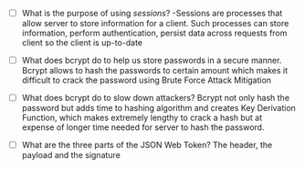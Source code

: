 - [ ] What is the purpose of using _sessions_?
      -Sessions are processes that allow server to store information for a client. Such processes can store information, perform authentication, persist data across requests from client so the client is up-to-date

- [ ] What does bcrypt do to help us store passwords in a secure manner.
      Bcrypt allows to hash the passwords to certain amount which makes it difficult to crack the password using Brute Force Attack Mitigation

- [ ] What does bcrypt do to slow down attackers?
      Bcrypt not only hash the password but adds time to hashing algorithm and creates Key Derivation Function, which makes extremely lengthy to crack a hash but at expense of longer time needed for server to hash the password.

- [ ] What are the three parts of the JSON Web Token?
      The header, the payload and the signature
